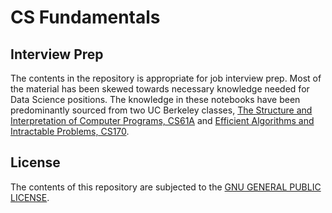 # CS Fundamentals
## Interview Prep
  
The contents in the repository is appropriate for job interview prep. Most of the material has been skewed towards necessary knowledge needed for Data Science positions. The knowledge in these notebooks have been predominantly sourced from two UC Berkeley classes, [The Structure and Interpretation of Computer Programs, CS61A](http://cs61a.org/) and [Efficient Algorithms and Intractable Problems, CS170](https://inst.eecs.berkeley.edu/~cs170/fa16/).



## License

The contents of this repository are subjected to the [GNU GENERAL PUBLIC LICENSE](License.md).

